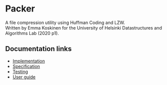 # Packer
A file compression utility using Huffman Coding and LZW.  
Written by Emma Koskinen for the University of Helsinki Datastructures and Algorithms Lab (2020 p1).

## Documentation links
* [Implementation](./documentation/implementation.md)
* [Specification](./documentation/specification.md)
* [Testing](./documentation/testing.md)
* [User guide](./documentation/user-guide.md)